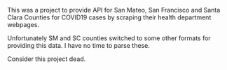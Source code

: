 This was a project to provide API for San Mateo, San Francisco and Santa Clara Counties for COVID19 cases by scraping their health department webpages. 

Unfortunately SM and SC counties switched to some other formats for providing this data. I have no time to parse these. 

Consider this project dead. 